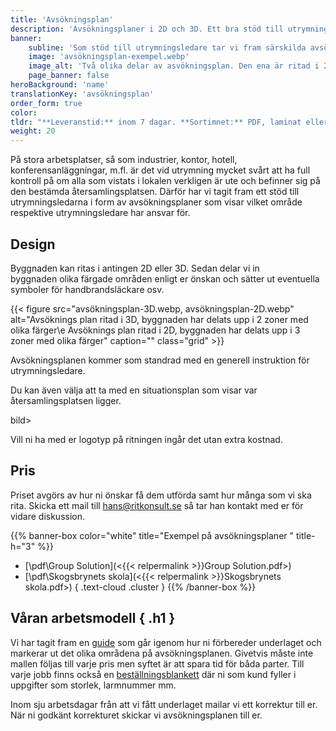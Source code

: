 ```yaml
---
title: 'Avsökningsplan'
description: 'Avsökningsplaner i 2D och 3D. Ett bra stöd till utrymningsledarna'
banner:
    subline: 'Som stöd till utrymningsledare tar vi fram särskilda avsökningsplaner som visar vilket område respektive utrymningsledare har ansvar för.'
    image: 'avsökningsplan-exempel.webp'
    image_alt: 'Två olika delar av asvökningsplan. Den ena är ritad i 2D den andra i 3D'
    page_banner: false
heroBackground: 'name'
translationKey: 'avsökningsplan'
order_form: true
color:
tldr: "**Leveranstid:** inom 7 dagar. **Sortimnet:** PDF, laminat eller utskrift. **Design:** Ritkonsults mall eller er egen design."
weight: 20
---
```


På stora arbetsplatser, så som industrier, kontor, hotell, konferensanläggningar, m.fl. är det vid utrymning mycket svårt att ha full kontroll på om alla som vistats i lokalen verkligen är ute och befinner sig på den bestämda återsamlingsplatsen. Därför har vi tagit fram ett stöd till utrymningsledarna i form av avsökningsplaner som visar vilket område respektive utrymningsledare har ansvar för.

## Design

Byggnaden kan ritas i antingen 2D eller 3D. Sedan delar vi in  
byggnaden olika färgade områden enligt er önskan och sätter ut eventuella symboler för handbrandsläckare osv. 

{{< figure src="avsökningsplan-3D.webp, avsökningsplan-2D.webp" alt="Avsöknings plan ritad i 3D, byggnaden har delats upp i 2 zoner med olika färger\e Avsöknings plan ritad i 2D, byggnaden har delats upp i 3 zoner med olika färger" caption="" class="grid" >}}

Avsökningsplanen kommer som standrad med en generell instruktion för utrymningsledare. 


Du kan även välja att ta med en situationsplan som visar var återsamlingsplatsen ligger. 

bild>

Vill ni ha med er logotyp på ritningen ingår det utan extra kostnad.

## Pris

Priset avgörs av hur ni önskar få dem utförda samt hur många som vi ska rita. 
Skicka ett mail till hans@ritkonsult.se så tar han kontakt med er för vidare diskussion.

{{% banner-box color="white" title="Exempel på avsökningsplaner " title-h="3" %}}
-  [\\pdf\\Group Solution](<{{< relpermalink >}}Group Solution.pdf>)
-  [\\pdf\\Skogsbrynets skola](<{{< relpermalink >}}Skogsbrynets skola.pdf>)
{ .text-cloud .cluster }
{{% /banner-box %}}

## Våran arbetsmodell { .h1 }

Vi har tagit fram en [guide](/guider/avsökningsplan) som går igenom hur ni förbereder underlaget och markerar ut det olika områdena på avsökningsplanen. Givetvis måste inte mallen följas till varje pris men syftet är att spara tid för båda parter. Till varje jobb finns också en [beställningsblankett](/blanketter#avsökningsplan) där ni som kund fyller i uppgifter som storlek, larmnummer mm.

Inom sju arbetsdagar från att vi fått underlaget mailar vi ett korrektur till er. När ni godkänt korrekturet skickar vi avsökningsplanen till er.
